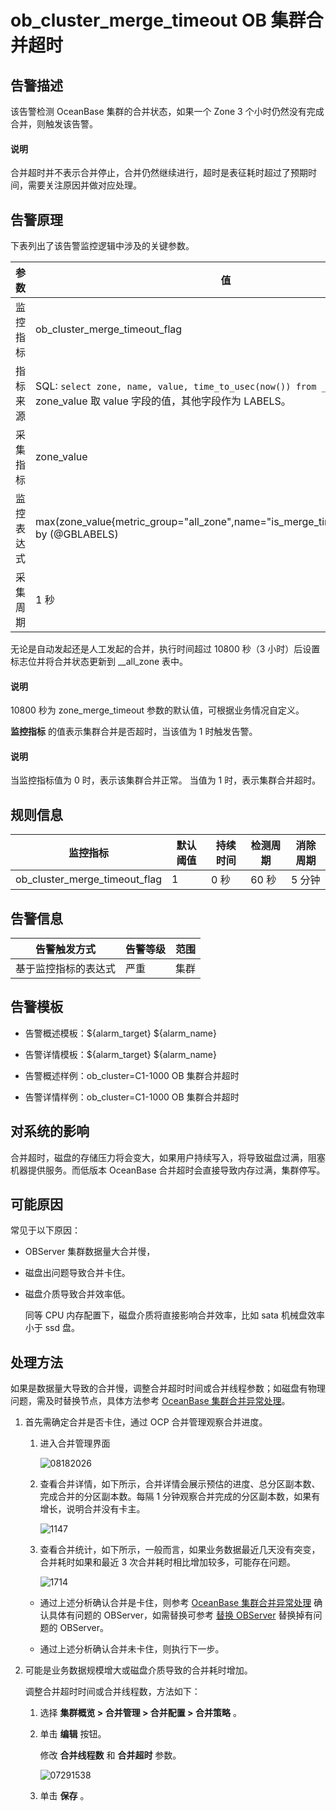 # ob_cluster_merge_timeout OB 集群合并超时

## 告警描述

该告警检测 OceanBase 集群的合并状态，如果一个 Zone 3 个小时仍然没有完成合并，则触发该告警。

<main id="notice" type='explain'>
<h4>说明</h4>
<p>合并超时并不表示合并停止，合并仍然继续进行，超时是表征耗时超过了预期时间，需要关注原因并做对应处理。</p>
</main>

## 告警原理

下表列出了该告警监控逻辑中涉及的关键参数。

|  参数   |                                                                                               值                                                                                                |
|-------|------------------------------------------------------------------------------------------------------------------------------------------------------------------------------------------------|
| 监控指标  | ob_cluster_merge_timeout_flag                                                                                                                                                                  |
| 指标来源  | SQL:  ```select zone, name, value, time_to_usec(now()) from __all_zone;```  **说明**  zone_value 取 value 字段的值，其他字段作为 LABELS。 |
| 采集指标  | zone_value                                                                                                                                                                                     |
| 监控表达式 | max(zone_value{metric_group="all_zone",name="is_merge_timeout",@LABELS}) by (@GBLABELS)                                                                                                        |
| 采集周期  | 1 秒                                                                                                                                                                                            |

无论是自动发起还是人工发起的合并，执行时间超过 10800 秒（3 小时）后设置标志位并将合并状态更新到 __all_zone 表中。

<main id="notice" type='explain'>
<h4>说明</h4>
<p>10800 秒为 zone_merge_timeout 参数的默认值，可根据业务情况自定义。</p>
</main>

**监控指标** 的值表示集群合并是否超时，当该值为 1 时触发告警。

<main id="notice" type='explain'>
<h4>说明</h4>
<p>当监控指标值为 0 时，表示该集群合并正常。 当值为 1 时，表示集群合并超时。</p>
</main>

## 规则信息

|             监控指标              | 默认阈值 | 持续时间 | 检测周期 | 消除周期 |
|-------------------------------|------|------|------|------|
| ob_cluster_merge_timeout_flag | 1    | 0 秒  | 60 秒 | 5 分钟 |

## 告警信息

|   告警触发方式   | 告警等级 | 范围 |
|------------|------|----|
| 基于监控指标的表达式 | 严重   | 集群 |

## 告警模板

* 告警概述模板：${alarm_target} ${alarm_name}

* 告警详情模板：${alarm_target} ${alarm_name}

* 告警概述样例：ob_cluster=C1-1000 OB 集群合并超时

* 告警详情样例：ob_cluster=C1-1000 OB 集群合并超时

## 对系统的影响

合并超时，磁盘的存储压力将会变大，如果用户持续写入，将导致磁盘过满，阻塞机器提供服务。而低版本 OceanBase 合并超时会直接导致内存过满，集群停写。

## 可能原因

常见于以下原因：

* OBServer 集群数据量大合并慢，

* 磁盘出问题导致合并卡住。

* 磁盘介质导致合并效率低。

  同等 CPU 内存配置下，磁盘介质将直接影响合并效率，比如 sata 机械盘效率小于 ssd 盘。
  
## 处理方法

如果是数据量大导致的合并慢，调整合并超时时间或合并线程参数；如磁盘有物理问题，需及时替换节点，具体方法参考 [OceanBase 集群合并异常处理](../400.alarm-appendix/300.handle-oceanbase-cluster-merge-exceptions.md)。

1. 首先需确定合并是否卡住，通过 OCP 合并管理观察合并进度。

   1. 进入合并管理界面

      ![08182026](https://help-static-aliyun-doc.aliyuncs.com/assets/img/zh-CN/6569829261/p307021.png)

   2. 查看合并详情，如下所示，合并详情会展示预估的进度、总分区副本数、完成合并的分区副本数。每隔 1 分钟观察合并完成的分区副本数，如果有增长，说明合并没有卡主。

      ![1147](https://help-static-aliyun-doc.aliyuncs.com/assets/img/zh-CN/5140187361/p358634.png)

   3. 查看合并统计，如下所示，一般而言，如果业务数据最近几天没有突变，合并耗时如果和最近 3 次合并耗时相比增加较多，可能存在问题。

      ![1714](https://help-static-aliyun-doc.aliyuncs.com/assets/img/zh-CN/6140187361/p358636.png)

   * 通过上述分析确认合并是卡住，则参考 [OceanBase 集群合并异常处理](../400.alarm-appendix/300.handle-oceanbase-cluster-merge-exceptions.md) 确认具体有问题的 OBServer，如需替换可参考 [替换 OBServer](../../300.ob-cloud-platform/400.manage-clusters/300.basic-operations/800.manage-the-observer-cluster/700.cluster-replace-observer.md) 替换掉有问题的 OBServer。

   * 通过上述分析确认合并未卡住，则执行下一步。

2. 可能是业务数据规模增大或磁盘介质导致的合并耗时增加。

   调整合并超时时间或合并线程数，方法如下：

   1. 选择 **集群概览 \> 合并管理 \> 合并配置 \> 合并策略** 。

   2. 单击 **编辑** 按钮。

      修改 **合并线程数** 和 **合并超时** 参数。

      ![07291538](https://help-static-aliyun-doc.aliyuncs.com/assets/img/zh-CN/8052019261/p299590.png)

   3. 单击 **保存** 。
